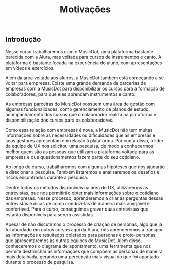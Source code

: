 <div align="center">

# Motivações

</div>

<br>

## Introdução

Nesse curso trabalharemos com o MusicDot, uma plataforma bastante parecida com a Alura, mas voltada para cursos de instrumentos e canto. A plataforma é bastante focada na experiência do aluno, com apresentações em vídeos e exercícios.

Além da área voltada aos alunos, a MusicDot também está começando a se voltar para empresas. Existe uma grande demanda de parcerias de empresas com a MusicDot para disponibilizar os cursos para a formação de colaboradores, para que eles aprendam instrumentos e canto.

As empresas parceiras do MusicDot possuem uma área de gestão com algumas funcionalidades, como gerenciamento de planos de estudo, acompanhamento dos cursos que o colaborador realiza na plataforma e disponibilização dos cursos para os colaboradores.

Como essa relação com empresas é nova, a MusicDot não tem muitas informações sobre as necessidades ou dificuldades que as empresas e seus gestores apresentam em relação à plataforma. Por conta disso, o líder da equipe de UX nos solicitou uma pesquisa, de modo a conhecermos melhor quem são as pessoas que utilizam a plataforma voltada para as empresas e que questionamentos fazem parte do seu cotidiano.

Ao longo do curso, trabalharemos com algumas hipóteses que nos ajudarão a direcionar a pesquisa. Também listaremos e analisaremos os desafios e riscos encontrados durante a pesquisa.

Dentre todos os métodos disponíveis na área de UX, utilizaremos as entrevistas, que nos permitirão obter mais informações sobre o cotidiano das empresas. Nesse processo, aprenderemos a criar as perguntas dessas entrevistas e dicas de como conduzi-las de maneira mais amigável e confortável. Para o curso, conseguimos gravar duas entrevistas que estarão disponíveis para serem assistidas.

Apesar de não discutirmos o processo de criação de personas, algo que já foi abordado em outros cursos aqui da Alura, nós aprenderemos a transpor as informações e resultados coletados para personas e proto-personas, que apresentaremos às outras equipes do MusicDot. Além disso, conheceremos o diagrama de apontamento, uma ferramenta que nos permite destrinchar as informações que compõem as personas de maneira mais detalhada, gerando uma percepção mais visual do que foi apontado durante o processo de pesquisa.